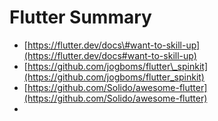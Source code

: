 # Flutter Summary

* [https://flutter.dev/docs\#want-to-skill-up](https://flutter.dev/docs#want-to-skill-up)
* [https://github.com/jogboms/flutter\_spinkit](https://github.com/jogboms/flutter_spinkit)
* [https://github.com/Solido/awesome-flutter](https://github.com/Solido/awesome-flutter)
* 
